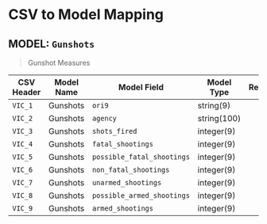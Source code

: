 CSV to Model Mapping
===

MODEL: `Gunshots`
---

> Gunshot Measures

| CSV Header | Model Name | Model Field                | Model Type  | Required |
|------------|------------|----------------------------|-------------|:--------:|
| `VIC_1`    | Gunshots   | `ori9`                     | string(9)   |          |
| `VIC_2`    | Gunshots   | `agency`                   | string(100) |          |
| `VIC_3`    | Gunshots   | `shots_fired`              | integer(9)  |          |
| `VIC_4`    | Gunshots   | `fatal_shootings`          | integer(9)  |          |
| `VIC_5`    | Gunshots   | `possible_fatal_shootings` | integer(9)  |          |
| `VIC_6`    | Gunshots   | `non_fatal_shootings`      | integer(9)  |          |
| `VIC_7`    | Gunshots   | `unarmed_shootings`        | integer(9)  |          |
| `VIC_8`    | Gunshots   | `possible_armed_shootings` | integer(9)  |          |
| `VIC_9`    | Gunshots   | `armed_shootings`          | integer(9)  |          |
